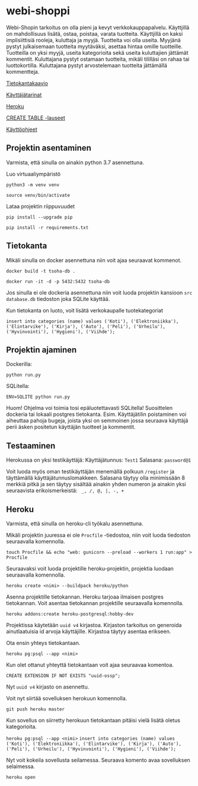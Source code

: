 # webi-shoppi

Webi-Shopin tarkoitus on olla pieni ja kevyt verkkokauppapalvelu. Käyttjillä on mahdollisuus lisätä, ostaa, poistaa, varata tuotteita.
Käyttjillä on kaksi implisiittisiä rooleja, kuluttaja ja myyjä. Tuotteita voi olla useita. Myyjänä pystyt julkaisemaan tuotteita myytäväksi, asettaa hintaa omille tuotteille. Tuotteilla on yksi myyjä, useita kategorioita sekä useita kuluttajien jättämät kommentit.
Kuluttajana pystyt ostamaan tuotteita, mikäli tililläsi on rahaa tai luottokortilla. Kuluttajana pystyt arvostelemaan tuotteita jättämällä kommentteja. 

[Tietokantakaavio](https://github.com/nnecklace/webi-shoppi/blob/master/diagrams/diagram.md)

[Käyttäjätarinat](https://github.com/nnecklace/webi-shoppi/blob/master/documentation/features.md)

[Heroku](https://webi-shoppi.herokuapp.com/)

[CREATE TABLE -lauseet](https://github.com/nnecklace/webi-shoppi/blob/master/documentation/create_table.md)

[Käyttöohjeet](https://github.com/nnecklace/webi-shoppi/blob/master/documentation/manual.md)

## Projektin asentaminen

Varmista, että sinulla on ainakin python 3.7 asennettuna.

Luo virtuaaliympäristö

```python3 -m venv venv```

```source venv/bin/activate```

Lataa projektin riippuvuudet

```pip install --upgrade pip```

```pip install -r requirements.txt```

## Tietokanta

Mikäli sinulla on docker asennettuna niin voit ajaa seuraavat kommenot.

```docker build -t tsoha-db .```

```docker run -it -d -p 5432:5432 tsoha-db```

Jos sinulla ei ole dockeria asennettuna niin voit luoda projektin kansioon `src` `database.db` tiedoston joka SQLite käyttää.

Kun tietokanta on luoto, voit lisätä verkokaupalle tuotekategoriat

```insert into categories (name) values ('Koti'), ('Elektroniikka'), ('Elintarvike'), ('Kirja'), ('Auto'), ('Peli'), ('Urheilu'), ('Hyvinvointi'), ('Hygieni'), ('Viihde');```

## Projektin ajaminen 

Dockerilla:

```python run.py```

SQLitella:

```ENV=SQLITE python run.py```

Huom! Ohjelma voi toimia tosi epäluotettavasti SQLitella! Suosittelen dockeria tai lokaali postgres tietokanta.
Esim. Käyttäjätilin poistaminen voi aiheuttaa pahoja bugeja, joista yksi on semmoinen jossa seuraava käyttäjä perii äsken positetun käyttäjän tuotteet ja kommentit.

## Testaaminen

Herokussa on yksi testikäyttäjä: 
Käyttäjätunnus: `Test1`
Salasana: `password@1`

Voit luoda myös oman testikäyttäjän menemällä polkuun `/register` ja täyttämällä käyttäjätunnuslomakkeen. Salasana täytyy olla minimissään 8 merkkiä pitkä ja sen täytyy sisältää ainakin yhden numeron ja ainakin yksi seuraavista erikoismerkeistä: ` _, /, @, |, -, +`

## Heroku

Varmista, että sinulla on heroku-cli työkalu asennettuna.

Mikäli projektin juuressa ei ole `Procfile` -tiedostoa, niin voit luoda tiedoston seuraavalla komennolla.

```touch Procfile && echo "web: gunicorn --preload --workers 1 run:app" > Procfile```

Seuraavaksi voit luoda projektille heroku-projektin, projektia luodaan seuraavalla komennolla.

```heroku create <nimi> --buildpack heroku/python```

Asenna projektille tietokannan. Heroku tarjoaa ilmaisen postgres tietokannan. Voit asentaa tietokannan projektille seuraavalla komennolla.

```heroku addons:create heroku-postgresql:hobby-dev```

Projektissa käytetään `uuid v4` kirjastoa. Kirjaston tarkoitus on generoida ainutlaatuisia id arvoja käyttäjille. Kirjastoa täytyy asentaa erikseen.

Ota ensin yhteys tietokantaan.

```heroku pg:psql --app <nimi>```

Kun olet ottanut yhteyttä tietokantaan voit ajaa seuraavaa komentoa.

```CREATE EXTENSION IF NOT EXISTS "uuid-ossp";```

Nyt `uuid v4` kirjasto on asennettu.

Voit nyt siirtää sovelluksen herokuun komennolla.

```git push heroku master```

Kun sovellus on siirretty herokuun tietokantaan pitäisi vielä lisätä oletus kategorioita.

```heroku pg:psql --app <nimi>```
```insert into categories (name) values ('Koti'), ('Elektroniikka'), ('Elintarvike'), ('Kirja'), ('Auto'), ('Peli'), ('Urheilu'), ('Hyvinvointi'), ('Hygieni'), ('Viihde');```

Nyt voit kokeila sovellusta seilamessa. Seuraava komento avaa sovelluksen selaimessa.

```heroku open```
